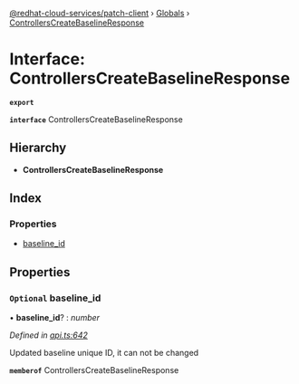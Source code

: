 [@redhat-cloud-services/patch-client](../README.md) › [Globals](../globals.md) › [ControllersCreateBaselineResponse](controllerscreatebaselineresponse.md)

# Interface: ControllersCreateBaselineResponse

**`export`** 

**`interface`** ControllersCreateBaselineResponse

## Hierarchy

* **ControllersCreateBaselineResponse**

## Index

### Properties

* [baseline_id](controllerscreatebaselineresponse.md#optional-baseline_id)

## Properties

### `Optional` baseline_id

• **baseline_id**? : *number*

*Defined in [api.ts:642](https://github.com/RedHatInsights/javascript-clients.gi/blob/2c41ef32/packages/patch/api.ts#L642)*

Updated baseline unique ID, it can not be changed

**`memberof`** ControllersCreateBaselineResponse
